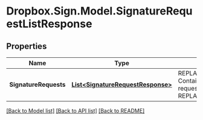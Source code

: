 # Dropbox.Sign.Model.SignatureRequestListResponse

## Properties

Name | Type | Description | Notes
------------ | ------------- | ------------- | -------------
**SignatureRequests** | [**List&lt;SignatureRequestResponse&gt;**](SignatureRequestResponse.md) | REPLACE_ME_WITH_DESCRIPTION_BEGIN Contains information about signature requests. REPLACE_ME_WITH_DESCRIPTION_END | [optional] **ListInfo** | [**ListInfoResponse**](ListInfoResponse.md) | REPLACE_ME_WITH_DESCRIPTION_BEGIN  REPLACE_ME_WITH_DESCRIPTION_END | [optional] **Warnings** | [**List&lt;WarningResponse&gt;**](WarningResponse.md) | REPLACE_ME_WITH_DESCRIPTION_BEGIN A list of warnings. REPLACE_ME_WITH_DESCRIPTION_END | [optional] 

[[Back to Model list]](../README.md#documentation-for-models) [[Back to API list]](../README.md#documentation-for-api-endpoints) [[Back to README]](../README.md)

